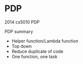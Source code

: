 PDP
===

2014 cs5010 PDP

PDP summary
- Helper function/Lambda function
- Top down
- Reduce duplicate of code
- One function, one task
